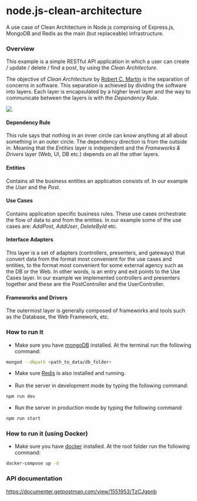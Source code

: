 # node.js-clean-architecture

A use case of Clean Architecture in Node.js comprising of Express.js, MongoDB and Redis as the main (but replaceable) infrastructure.

### Overview

This example is a simple RESTful API application in which a user can create / update / delete / find a post, by using the _Clean Architecture_.

The objective of _Clean Architecture_ by [Robert C. Martin] is the separation of concerns in software.
This separation is achieved by dividing the software into layers. Each layer is encapsulated by a higher level layer and the way to communicate between the layers is with the _Dependency Rule_.

![](https://blog.cleancoder.com/uncle-bob/images/2012-08-13-the-clean-architecture/CleanArchitecture.jpg)

#### Dependency Rule

This rule says that nothing in an inner circle can know anything at all about something in an outer circle. The dependency direction is from the outside in. Meaning that the _Entities_ layer is independent and the _Frameworks & Drivers_ layer (Web, UI, DB etc.) depends on all the other layers.

#### Entities

Contains all the business entities an application consists of. In our example the _User_ and the _Post_.

#### Use Cases

Contains application specific business rules. These use cases orchestrate the flow of data to and from the entities. In our example some of the use cases are: _AddPost_, _AddUser_, _DeleteById_ etc.

#### Interface Adapters

This layer is a set of adapters (controllers, presenters, and gateways) that convert data from the format most convenient for the use cases and entities, to the format most convenient for some external agency such as the DB or the Web. In other words, is an entry and exit points to the Use Cases layer. In our example we implemented controllers and presenters together and these are the PostController and the UserController.

#### Frameworks and Drivers

The outermost layer is generally composed of frameworks and tools such as the Database, the Web Framework, etc.

### How to run it

-   Make sure you have [mongoDB] installed. At the terminal run the following command:

```sh
mongod --dbpath <path_to_data/db_folder>
```

-   Make sure [Redis] is also installed and running.<br /><br />
-   Run the server in development mode by typing the following command:

```sh
npm run dev
```

-   Run the server in production mode by typing the following command:

```sh
npm run start
```

### How to run it (using Docker)

-   Make sure you have [docker] installed. At the root folder run the following command:

```sh
docker-compose up -d
```

### API documentation

https://documenter.getpostman.com/view/1551953/TzCJgpnb

[Robert C. Martin]: https://blog.cleancoder.com/uncle-bob/2012/08/13/the-clean-architecture.html
[docker]: https://www.docker.com/
[mongoDB]: https://www.mongodb.com/try/download/community
[Redis]: https://redis.io/download
